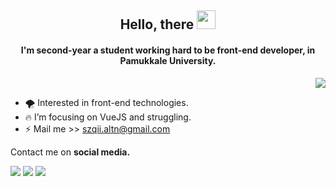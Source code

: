 

## <center> Hello, there <img src="https://raw.githubusercontent.com/MartinHeinz/MartinHeinz/master/wave.gif" width="30px">
 
#### <center> I'm second-year a student working hard to be front-end developer, in Pamukkale University.
 
<div align="right">
<a href="https://findmentor.network/peer/sezgi-altan"> <img src="https://img.shields.io/badge/Find%20Mentor-I'm%20a%20Mentee-blue"> </a>
</div>




- 🌪️ Interested in front-end technologies.
- 🔥 I’m focusing on VueJS and struggling.
- ⚡ Mail me >> szqii.altn@gmail.com


Contact me on **social media.**

<a href="https://www.instagram.com/szq_ii"> <img src="https://cdn4.iconfinder.com/data/icons/colorful-guache-social-media-logos-1/155/social-media_instagram-black-32.png"></a> <a href="https://twitter.com/Szq_ii"> <img src="https://cdn2.iconfinder.com/data/icons/colorful-guache-social-media-logos-1/155/social-media_twitter-32.png"></a> <a href="https://www.linkedin.com/in/sezgi-altan/"> <img src="https://cdn4.iconfinder.com/data/icons/colorful-guache-social-media-logos-1/159/social-media_linkedin-32.png"></a> 

